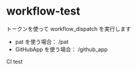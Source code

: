 # workflow-test

トークンを使って workflow_dispatch を実行します

- pat を使う場合： /pat
- GitHubApp を使う場合： /github_app

CI test
